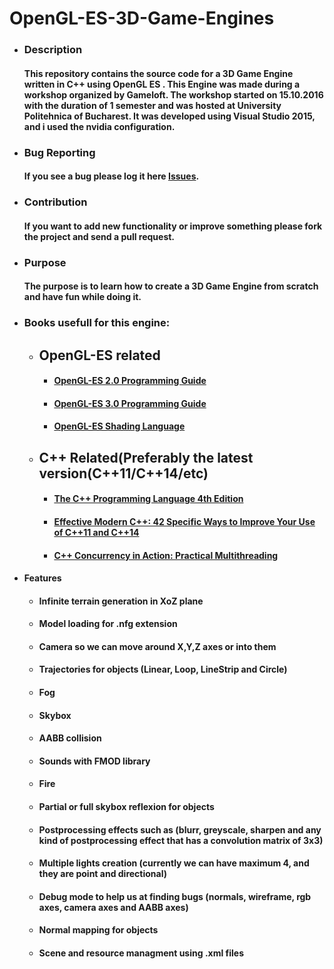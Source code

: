 # OpenGL-ES-3D-Game-Engines

 * ### Description
  
   #### This repository contains the source code for a 3D Game Engine written in C++ using OpenGL ES . This Engine was made during a workshop organized by Gameloft. The workshop started on 15.10.2016 with the duration of 1 semester and was hosted at University Politehnica of Bucharest. It was developed using Visual Studio 2015, and i used the nvidia configuration.
 
 * ### Bug Reporting
   
   #### If you see a bug please log it here [Issues](https://github.com/sulzandreig/OpenGL-ES-3D-Game-Engine/issues).
 
 * ### Contribution
   
   #### If you want to add new functionality or improve something please fork the project and send a pull request.
 
 * ### Purpose
   
   #### The purpose is to learn how to create a 3D Game Engine from scratch and have fun while doing it.
 
* ### Books usefull for this engine:

   * ## OpenGL-ES related

      * #### [OpenGL-ES 2.0 Programming Guide](https://www.amazon.com/OpenGL-ES-2-0-Programming-Guide/dp/0321502795)

      * #### [OpenGL-ES 3.0 Programming Guide](https://www.amazon.com/gp/product/0321933885/ref=pd_sim_14_2?ie=UTF8&psc=1&refRID=HKQM3RG5A8XJBSM7AHD6)
    
      * #### [OpenGL-ES Shading Language]()

    * ## C++ Related(Preferably the latest version(C++11/C++14/etc)

      * #### [The C++ Programming Language 4th Edition](https://www.amazon.com/C-Programming-Language-4th/dp/0321563840/ref=sr_1_1?s=books&ie=UTF8&qid=1479600008&sr=1-1&keywords=the+c+programming+language+4th+edition)

      * #### [Effective Modern C++: 42 Specific Ways to Improve Your Use of C++11 and C++14](https://www.amazon.com/gp/product/1491903996/ref=pd_bxgy_14_img_2?ie=UTF8&psc=1&refRID=DR6T9BFR4NJTW90W5M7S)

      * #### [C++ Concurrency in Action: Practical Multithreading](https://www.amazon.com/C-Concurrency-Action-Practical-Multithreading/dp/1933988770/ref=sr_1_sc_1?s=books&ie=UTF8&qid=1479600079&sr=1-1-spell&keywords=Concurency+in+action)
 * #### Features
     * #### Infinite terrain generation in XoZ plane 
     * #### Model loading for .nfg extension
     * #### Camera so we can move around X,Y,Z axes or into them
     * #### Trajectories for objects (Linear, Loop, LineStrip and Circle)
     * #### Fog
     * #### Skybox
     * #### AABB collision
     * #### Sounds with FMOD library
     * #### Fire
     * #### Partial or full skybox reflexion for objects
     * #### Postprocessing effects such as (blurr, greyscale, sharpen and any kind of postprocessing effect that has a convolution matrix of 3x3)
     * #### Multiple lights creation (currently we can have maximum 4, and they are point and directional)
     * #### Debug mode to help us at finding bugs (normals, wireframe, rgb axes, camera axes and AABB axes)
     * #### Normal mapping for objects
     * #### Scene and resource managment using .xml files 
     
     
      


  
